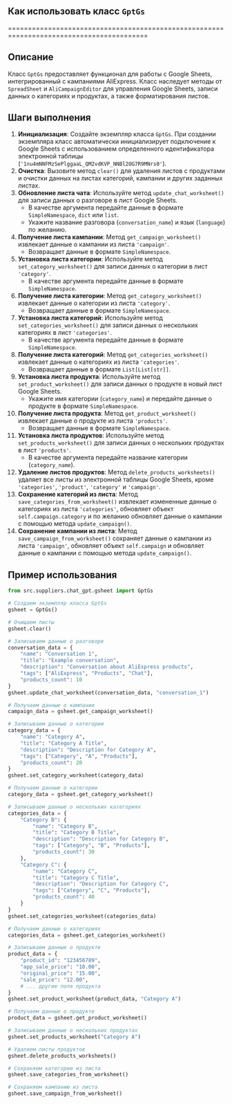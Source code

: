 ## Как использовать класс `GptGs`
=========================================================================================

Описание
-------------------------
Класс `GptGs` предоставляет функционал для работы с Google Sheets, интегрированный с кампаниями AliExpress. 
Класс наследует методы от `SpreadSheet` и `AliCampaignEditor` для управления Google Sheets, 
записи данных о категориях и продуктах, а также форматирования листов.

Шаги выполнения
-------------------------
1. **Инициализация**: Создайте экземпляр класса `GptGs`. При создании экземпляра класс автоматически инициализирует подключение к Google Sheets с использованием определенного идентификатора электронной таблицы (`'1nu4mNNFMzSePlggaaL_QM2vdKVP_NNBl2OG7R9MNrs0'`).
2. **Очистка**: Вызовите метод `clear()` для удаления листов с продуктами и очистки данных на листах категорий, кампании и других заданных листах.
3. **Обновление листа чата**: Используйте метод `update_chat_worksheet()` для записи данных о разговоре в лист Google Sheets. 
    - В качестве аргумента передайте данные в формате `SimpleNamespace`, `dict` или `list`.
    - Укажите название разговора (`conversation_name`) и язык (`language`) по желанию. 
4. **Получение листа кампании**: Метод `get_campaign_worksheet()` извлекает данные о кампании из листа `'campaign'`.
    - Возвращает данные в формате `SimpleNamespace`.
5. **Установка листа категории**: Используйте метод `set_category_worksheet()` для записи данных о категории в лист `'category'`.
    - В качестве аргумента передайте данные в формате `SimpleNamespace`.
6. **Получение листа категории**: Метод `get_category_worksheet()` извлекает данные о категории из листа `'category'`.
    - Возвращает данные в формате `SimpleNamespace`.
7. **Установка листа категорий**: Используйте метод `set_categories_worksheet()` для записи данных о нескольких категориях в лист `'categories'`.
    - В качестве аргумента передайте данные в формате `SimpleNamespace`.
8. **Получение листа категорий**: Метод `get_categories_worksheet()` извлекает данные о категориях из листа `'categories'`.
    - Возвращает данные в формате `List[List[str]]`.
9. **Установка листа продукта**: Используйте метод `set_product_worksheet()` для записи данных о продукте в новый лист Google Sheets.
    - Укажите имя категории (`category_name`) и передайте данные о продукте в формате `SimpleNamespace`.
10. **Получение листа продукта**: Метод `get_product_worksheet()` извлекает данные о продукте из листа `'products'`.
    - Возвращает данные в формате `SimpleNamespace`.
11. **Установка листа продуктов**: Используйте метод `set_products_worksheet()` для записи данных о нескольких продуктах в лист `'products'`.
    - В качестве аргумента передайте название категории (`category_name`).
12. **Удаление листов продуктов**: Метод `delete_products_worksheets()` удаляет все листы из электронной таблицы Google Sheets, кроме `'categories'`, `'product'`, `'category'` и `'campaign'`.
13. **Сохранение категорий из листа**: Метод `save_categories_from_worksheet()` извлекает измененные данные о категориях из листа `'categories'`, обновляет объект `self.campaign.category` и по желанию обновляет данные о кампании с помощью метода `update_campaign()`.
14. **Сохранение кампании из листа**: Метод `save_campaign_from_worksheet()` сохраняет данные о кампании из листа `'campaign'`, обновляет объект `self.campaign` и обновляет данные о кампании с помощью метода `update_campaign()`.

Пример использования
-------------------------

```python
from src.suppliers.chat_gpt.gsheet import GptGs

# Создаем экземпляр класса GptGs
gsheet = GptGs()

# Очищаем листы
gsheet.clear()

# Записываем данные о разговоре
conversation_data = {
    "name": "Conversation 1",
    "title": "Example conversation",
    "description": "Conversation about AliExpress products",
    "tags": ["AliExpress", "Products", "Chat"],
    "products_count": 10
}
gsheet.update_chat_worksheet(conversation_data, "conversation_1")

# Получаем данные о кампании
campaign_data = gsheet.get_campaign_worksheet()

# Записываем данные о категории
category_data = {
    "name": "Category A",
    "title": "Category A Title",
    "description": "Description for Category A",
    "tags": ["Category", "A", "Products"],
    "products_count": 20
}
gsheet.set_category_worksheet(category_data)

# Получаем данные о категории
category_data = gsheet.get_category_worksheet()

# Записываем данные о нескольких категориях
categories_data = {
    "Category B": {
        "name": "Category B",
        "title": "Category B Title",
        "description": "Description for Category B",
        "tags": ["Category", "B", "Products"],
        "products_count": 30
    },
    "Category C": {
        "name": "Category C",
        "title": "Category C Title",
        "description": "Description for Category C",
        "tags": ["Category", "C", "Products"],
        "products_count": 40
    }
}
gsheet.set_categories_worksheet(categories_data)

# Получаем данные о категориях
categories_data = gsheet.get_categories_worksheet()

# Записываем данные о продукте
product_data = {
    "product_id": "123456789",
    "app_sale_price": "10.00",
    "original_price": "15.00",
    "sale_price": "12.00",
    # ... другие поля продукта
}
gsheet.set_product_worksheet(product_data, "Category A")

# Получаем данные о продукте
product_data = gsheet.get_product_worksheet()

# Записываем данные о нескольких продуктах
gsheet.set_products_worksheet("Category A")

# Удаляем листы продуктов
gsheet.delete_products_worksheets()

# Сохраняем категории из листа
gsheet.save_categories_from_worksheet()

# Сохраняем кампанию из листа
gsheet.save_campaign_from_worksheet()
```
